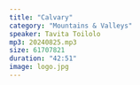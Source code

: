 ```yaml
---
title: "Calvary"
category: "Mountains & Valleys"
speaker: Tavita Toilolo
mp3: 20240825.mp3
size: 61707821
duration: "42:51"
image: logo.jpg
---
```

